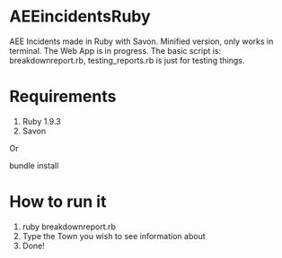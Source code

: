 AEEincidentsRuby
================

AEE Incidents made in Ruby with Savon. Minified version, only works in terminal. The Web App is in progress.
The basic script is: breakdownreport.rb, testing_reports.rb is just for testing things.

Requirements
============

1. Ruby 1.9.3
2. Savon

Or

bundle install

How to run it
===========

1. ruby breakdownreport.rb
2. Type the Town you wish to see information about
3. Done!


